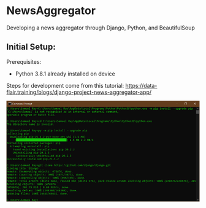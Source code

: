 # NewsAggregator
Developing a news aggregator through Django, Python, and BeautifulSoup

## Initial Setup:

Prerequisites:
- Python 3.8.1 already installed on device

Steps for development come from this tutorial: 
https://data-flair.training/blogs/django-project-news-aggregator-app/

![Setting up Django](https://github.com/yarmas/NewsAggregator/blob/documentation-photos/cmdprompt1.png?raw=true)
